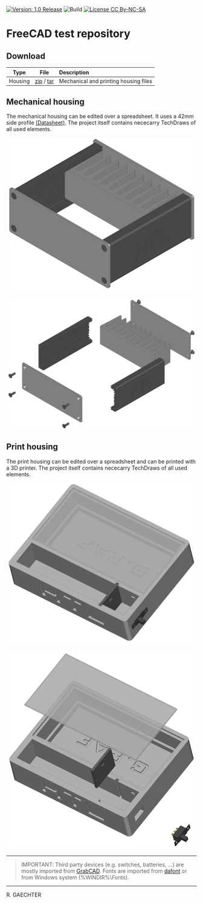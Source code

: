 [![Version: 1.0 Release](https://img.shields.io/badge/Version-1.0%20Release-green.svg)](https://github.com/0x007e/freecad) ![Build](https://github.com/0x007e/freecad/actions/workflows/build.yml/badge.svg?branch=main) [![License CC By-NC-SA](https://img.shields.io/badge/Hardware-CC--BY--NC--SA--4.0-lightgrey)](https://creativecommons.org/licenses/by-nc-sa/4.0/legalcode)

# FreeCAD test repository

## Download

| Type      | File               | Description              |
|:---------:|:------------------:|:-------------------------|
| Housing | [zip](https://github.com/0x007E/freecad/releases/latest/download/freecad.zip) / [tar](https://github.com/0x007E/freecad/releases/latest/download/freecad.tar.gz) | Mechanical and printing housing files     |


## Mechanical housing

The mechanical housing can be edited over a spreadsheet. It uses a 42mm side profile [(Datasheet)](https://gie-tec.de/wp-content/uploads/2017/03/db_122010.pdf). The project itself contains nececarry TechDraws of all used elements.

![Mechanical](./m_design.png)

![Mechanical](./m_explode.png)

## Print housing

The print housing can be edited over a spreadsheet and can be printed with a 3D printer. The project itself contains nececarry TechDraws of all used elements.

![Mechanical](./p_design.png)

![Mechanical](./p_explode.png)

---

> IMPORTANT: Third party devices (e.g. switches, batteries, ...) are mostly imported from [GrabCAD](https://grabcad.com/dashboard). Fonts are imported from [dafont](https://www.dafont.com/) or from Windows system (%WINDIR%\Fonts).

---

R. GAECHTER